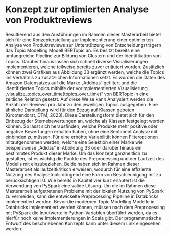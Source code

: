# Konzept zur optimierten Analyse von Produktreviews


Resultierend aus den Ausführungen im Rahmen dieser Masterarbeit bietet sich für eine Konzepterstellung zur Implementierung einer optimierten Analyse von Produktreviews zur Unterstützung von Entscheidungsträgern das Topic Modelling Modell BERTopic an. Es besitzt bereits eine umfangreiche Pipeline zur Bildung von Clustern und der Identifikation von Topics. Darüber hinaus lassen sich schnell diverse Visualisierungen implementieren, welche teilweise bereits zuvor erläutert wurden. Zusätzlich können zwei Grafiken aus Abbildung 33 ergänzt werden, welche die Topics ins Verhältnis zu zusätzlichen Informationen setzt. 
Es wurden die Daten des Amazon Datensatzes auf die Marke „Addidas“ gefiltert und die identifizierten Topics mithilfe der vorimplementierten Visualisierung „visualize_topics_over_time(topics_over_time)“ von BERTopic in eine zeitliche Relation gesetzt. Auf diese Weise kann Analysiert werden die Anzahl der Reviews pro Jahr zu den jeweiligen Topics ausgegeben. Eine ähnliche Darstellung wird für den Bezug auf Klassen geboten (Grootendorst, DTM, 2023). Diese Darstellungsform bietet sich für den Einbezug der Sternebewertungen an, welche als Klassen festgelegt werden können. So lässt sich herausfinden, welche Produkte mehr positive oder negative Bewertungen erhalten haben, ohne eine Sentiment Analyse mit einbinden zu müssen. Für eine erhöhte Variabilität können Filteroptionen mitaufgenommen werden, welche eine Selektion einer Marke wie beispielsweise „Adidas“ in Abbildung 33 oder darüber hinaus ein bestimmtes Produkt dieser Marke. Um das Konzept ganzheitlich zu gestalten, ist es wichtig die Punkte des Preprocessing und der Laufzeit des Modells mit einzubeziehen. Beide haben sich im Rahmen dieser Masterarbeit als laufzeitkritisch erweisen, wodurch für eine effiziente Nutzung des Analysetools dringend eine Form von Beschleunigung mit zu berücksichtigen ist. Wie bereits in Kapitel vier kurz erläutert ist die Verwendung von PySpark eine valide Lösung. Um die im Rahmen diese Masterarbeit aufgetretenen Probleme mit der lokalen Nutzung von PySpark zu vermeiden, kann die entwickelte Preprocessing Pipeline in Databricks implementiert werden. Bevor die modernen Topic Modelling Modelle in Databricks implementiert werden können, müssen nach dem Preprocessing mit PySpark die Inputwerte in Python-Variablen überführt werden, da es hierfür noch keine Implementierungen in Scala gibt.
Der programmatische Entwurf des beschriebenen Konzepts kann unter diesem Link eingesehen werden.



